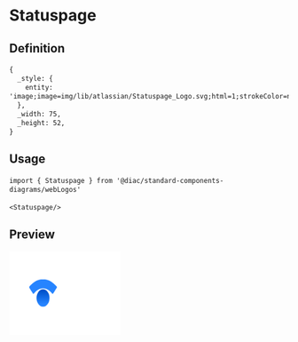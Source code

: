 # Statuspage

## Definition

```
{
  _style: { 
    entity: 'image;image=img/lib/atlassian/Statuspage_Logo.svg;html=1;strokeColor=none;',
  },
  _width: 75,
  _height: 52,
}
```

## Usage

```
import { Statuspage } from '@diac/standard-components-diagrams/webLogos'

<Statuspage/>
```

## Preview

<img src="./statuspage.png" width="200"/>
